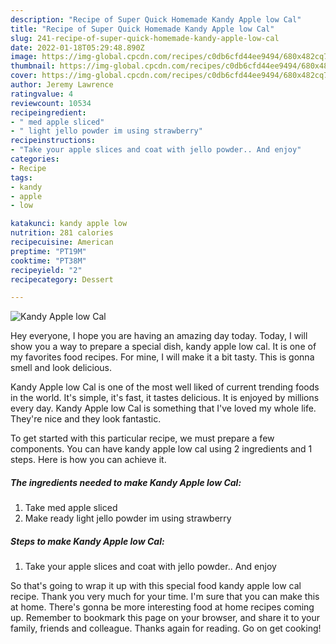 ```yaml
---
description: "Recipe of Super Quick Homemade Kandy Apple low Cal"
title: "Recipe of Super Quick Homemade Kandy Apple low Cal"
slug: 241-recipe-of-super-quick-homemade-kandy-apple-low-cal
date: 2022-01-18T05:29:48.890Z
image: https://img-global.cpcdn.com/recipes/c0db6cfd44ee9494/680x482cq70/kandy-apple-low-cal-recipe-main-photo.jpg
thumbnail: https://img-global.cpcdn.com/recipes/c0db6cfd44ee9494/680x482cq70/kandy-apple-low-cal-recipe-main-photo.jpg
cover: https://img-global.cpcdn.com/recipes/c0db6cfd44ee9494/680x482cq70/kandy-apple-low-cal-recipe-main-photo.jpg
author: Jeremy Lawrence
ratingvalue: 4
reviewcount: 10534
recipeingredient:
- " med apple sliced"
- " light jello powder im using strawberry"
recipeinstructions:
- "Take your apple slices and coat with jello powder.. And enjoy"
categories:
- Recipe
tags:
- kandy
- apple
- low

katakunci: kandy apple low 
nutrition: 281 calories
recipecuisine: American
preptime: "PT19M"
cooktime: "PT38M"
recipeyield: "2"
recipecategory: Dessert

---
```



![Kandy Apple low Cal](https://img-global.cpcdn.com/recipes/c0db6cfd44ee9494/680x482cq70/kandy-apple-low-cal-recipe-main-photo.jpg)

Hey everyone, I hope you are having an amazing day today. Today, I will show you a way to prepare a special dish, kandy apple low cal. It is one of my favorites food recipes. For mine, I will make it a bit tasty. This is gonna smell and look delicious.



Kandy Apple low Cal is one of the most well liked of current trending foods in the world. It's simple, it's fast, it tastes delicious. It is enjoyed by millions every day. Kandy Apple low Cal is something that I've loved my whole life. They're nice and they look fantastic.


To get started with this particular recipe, we must prepare a few components. You can have kandy apple low cal using 2 ingredients and 1 steps. Here is how you can achieve it.

<!--inarticleads1-->

##### The ingredients needed to make Kandy Apple low Cal:

1. Take  med apple sliced
1. Make ready  light jello powder im using strawberry




<!--inarticleads2-->

##### Steps to make Kandy Apple low Cal:

1. Take your apple slices and coat with jello powder.. And enjoy




So that's going to wrap it up with this special food kandy apple low cal recipe. Thank you very much for your time. I'm sure that you can make this at home. There's gonna be more interesting food at home recipes coming up. Remember to bookmark this page on your browser, and share it to your family, friends and colleague. Thanks again for reading. Go on get cooking!
